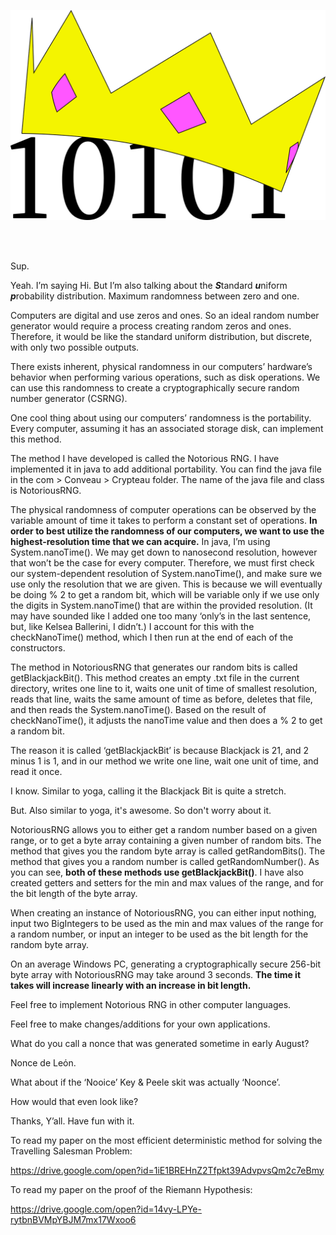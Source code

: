 ![Notorious RNG](https://github.com/Cant-Git-Right/NotoriousRNG/blob/master/logo.png)

<br/>
<br/>

Sup.  

Yeah.  I’m saying Hi.  But I’m also talking about the ***S***tandard 
***u***niform ***p***robability distribution.  Maximum randomness between zero and one.  

Computers are digital and use zeros and ones.  So an ideal random number generator would require a process creating random zeros and ones.  Therefore, it would be like the standard uniform distribution, but discrete, with only two possible outputs.  

There exists inherent, physical randomness in our computers’ hardware’s behavior when performing various operations, such as disk operations.  We can use this randomness to create a cryptographically secure random number generator (CSRNG).  

One cool thing about using our computers’ randomness is the portability.  Every computer, assuming it has an associated storage disk, can implement this method.

The method I have developed is called the Notorious RNG.  I have implemented it in java to add additional portability.  You can find the java file in the com > Conveau > Crypteau folder. The name of the java file and class is NotoriousRNG.

The physical randomness of computer operations can be observed by the variable amount of time it takes to perform a constant set of operations.  **In order to best utilize the randomness of our computers, we want to use the highest-resolution time that we can acquire.**  In java, I’m using System.nanoTime().  We may get down to nanosecond resolution, however that won’t be the case for every computer.  Therefore, we must first check our system-dependent resolution of System.nanoTime(), and make sure we use only the resolution that we are given.  This is because we will eventually be doing % 2 to get a random bit, which will be variable only if we use only the digits in System.nanoTime() that are within the provided resolution. (It may have sounded like I added one too many ‘only’s in the last sentence, but, like Kelsea Ballerini, I didn’t.) I account for this with the checkNanoTime() method, which I then run at the end of each of the constructors.     

The method in NotoriousRNG that generates our random bits is called getBlackjackBit().  This method creates an empty .txt file in the current directory, writes one line to it, waits one unit of time of smallest resolution, reads that line, waits the same amount of time as before, deletes that file, and then reads the System.nanoTime().  Based on the result of checkNanoTime(), it adjusts the nanoTime value and then does a % 2 to get a random bit.  

The reason it is called ‘getBlackjackBit’ is because Blackjack is 21, and 2 minus 1 is 1, and in our method we write one line, wait one unit of time, and read it once.  

I know.  Similar to yoga, calling it the Blackjack Bit is quite a stretch.  

But.  Also similar to yoga, it's awesome.  So don't worry about it.       

NotoriousRNG allows you to either get a random number based on a given range, or to get a byte array containing a given number of random bits.  The method that gives you the random byte array is called getRandomBits().  The method that gives you a random number is called getRandomNumber().  As you can see, **both of these methods use getBlackjackBit()**.  I have also created getters and setters for the min and max values of the range, and for the bit length of the byte array. 

When creating an instance of NotoriousRNG, you can either input nothing, input two BigIntegers to be used as the min and max values of the range for a random number, or input an integer to be used as the bit length for the random byte array. 

On an average Windows PC, generating a cryptographically secure 256-bit byte array with NotoriousRNG may take around 3 seconds.  **The time it takes will increase linearly with an increase in bit length.**  

Feel free to implement Notorious RNG in other computer languages. 

Feel free to make changes/additions for your own applications.

What do you call a nonce that was generated sometime in early August?

Nonce de Leόn.    

What about if the ‘Nooice’ Key & Peele skit was actually ‘Noonce’.  

How would that even look like?  

Thanks, Y’all.  Have fun with it.  

To read my paper on the most efficient deterministic method for solving the Travelling Salesman Problem:

https://drive.google.com/open?id=1iE1BREHnZ2Tfpkt39AdvpvsQm2c7eBmy 

To read my paper on the proof of the Riemann Hypothesis:  

https://drive.google.com/open?id=14vy-LPYe-rytbnBVMpYBJM7mx17Wxoo6

